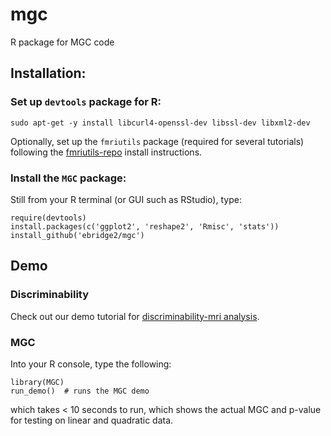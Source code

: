 # mgc
R package for MGC code


## Installation:

### Set up `devtools` package for R:

```
sudo apt-get -y install libcurl4-openssl-dev libssl-dev libxml2-dev
```

Optionally, set up the `fmriutils` package (required for several tutorials) following the [fmriutils-repo](https://github.com/neurodata/fmriutils) install instructions.

### Install the `MGC` package:

Still from your R terminal (or GUI such as RStudio), type:

```
require(devtools)
install.packages(c('ggplot2', 'reshape2', 'Rmisc', 'stats'))
install_github('ebridge2/mgc')
```

## Demo

### Discriminability

Check out our demo tutorial for [discriminability-mri analysis](http://ericwb.me/mgc/discriminability_brains.html).

### MGC
Into your R console, type the following:

```
library(MGC)
run_demo()  # runs the MGC demo
```
which takes < 10 seconds to run, which shows the actual MGC and p-value for testing on linear and quadratic data.
